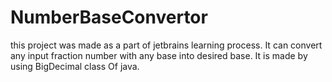 # NumberBaseConvertor
this project was made as a part of jetbrains learning process.
It can convert any input fraction number with any base into desired base.
It is made by using BigDecimal class Of java.
